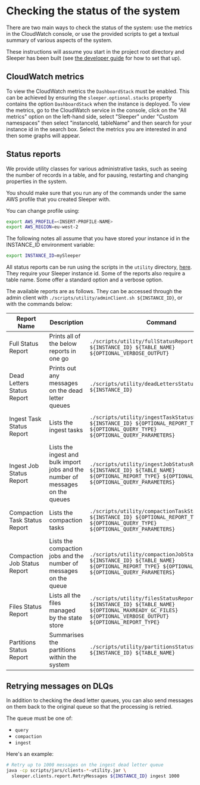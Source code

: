 Checking the status of the system
=================================

There are two main ways to check the status of the system: use the metrics in the CloudWatch console,
or use the provided scripts to get a textual summary of various aspects of the system.

These instructions will assume you start in the project root directory and Sleeper has been built
(see [the developer guide](../developer-guide.md) for how to set that up).

## CloudWatch metrics

To view the CloudWatch metrics the `DashboardStack` must be enabled. This can be achieved by ensuring
the `sleeper.optional.stacks` property contains the option `DashboardStack` when the instance is deployed.
To view the metrics, go to the CloudWatch service in the console, click on the "All metrics" option on the
left-hand side, select "Sleeper" under "Custom namespaces" then select "instanceId, tableName" and then
search for your instance id in the search box. Select the metrics you are interested in and then some
graphs will appear.

## Status reports

We provide utility classes for various administrative tasks, such as seeing the
number of records in a table, and for pausing, restarting and changing properties
in the system.

You should make sure that you run any of the commands
under the same AWS profile that you created Sleeper with.

You can change profile using:

```bash
export AWS_PROFILE=<INSERT-PROFILE-NAME>
export AWS_REGION=eu-west-2
```

The following notes all assume that you have stored your instance id
in the INSTANCE_ID environment variable:

```bash
export INSTANCE_ID=mySleeper
```

All status reports can be run using the scripts in the `utility` directory, [here](../../scripts/utility). They require
your Sleeper instance id. Some of the reports also require a table name. Some offer a standard option and a verbose
option.

The available reports are as follows. They can be accessed through the admin client
with `./scripts/utility/adminClient.sh ${INSTANCE_ID}`, or with the commands below:

| Report Name                   | Description                                       | Command                                                                                                                                                             | Defaults                                                           |
|-------------------------------|---------------------------------------------------|---------------------------------------------------------------------------------------------------------------------------------------------------------------------|--------------------------------------------------------------------|
| Full Status Report            | Prints all of the below reports in one go         | ```./scripts/utility/fullStatusReport.sh ${INSTANCE_ID} ${TABLE_NAME} ${OPTIONAL_VERBOSE_OUTPUT}```                                                        | VERBOSE = false                                                    |
| Dead Letters Status Report    | Prints out any messages on the dead letter queues | ```./scripts/utility/deadLettersStatusReport.sh ${INSTANCE_ID}```                                                                                          |                                                                    |
| Ingest Task Status Report     | Lists the ingest tasks                            | ```./scripts/utility/ingestTaskStatusReport.sh ${INSTANCE_ID} ${OPTIONAL_REPORT_TYPE} ${OPTIONAL_QUERY_TYPE} ${OPTIONAL_QUERY_PARAMETERS}``` | REPORT_TYPE = standard, QUERY_TYPE = prompt |
| Ingest Job Status Report      | Lists the ingest and bulk import jobs and the number of messages on the queues | ```./scripts/utility/ingestJobStatusReport.sh ${INSTANCE_ID} ${TABLE_NAME} ${OPTIONAL_REPORT_TYPE} ${OPTIONAL_QUERY_TYPE} ${OPTIONAL_QUERY_PARAMETERS}``` | REPORT_TYPE = standard, QUERY_TYPE = prompt |
| Compaction Task Status Report | Lists the compaction tasks                        | ```./scripts/utility/compactionTaskStatusReport.sh ${INSTANCE_ID} ${OPTIONAL_REPORT_TYPE} ${OPTIONAL_QUERY_TYPE} ${OPTIONAL_QUERY_PARAMETERS}``` | REPORT_TYPE = standard, QUERY_TYPE = prompt |
| Compaction Job Status Report  | Lists the compaction jobs and the number of messages on the queue | ```./scripts/utility/compactionJobStatusReport.sh ${INSTANCE_ID} ${TABLE_NAME} ${OPTIONAL_REPORT_TYPE} ${OPTIONAL_QUERY_TYPE} ${OPTIONAL_QUERY_PARAMETERS}``` | REPORT_TYPE = standard, QUERY_TYPE = prompt |
| Files Status Report           | Lists all the files managed by the state store    | ```./scripts/utility/filesStatusReport.sh ${INSTANCE_ID} ${TABLE_NAME} ${OPTIONAL_MAXREADY_GC_FILES} ${OPTIONAL_VERBOSE_OUTPUT} ${OPTIONAL_REPORT_TYPE}``` | MAXREADY_GC_FILES = 1000, VERBOSE = false , REPORT_TYPE = standard |
| Partitions Status Report      | Summarises the partitions within the system       | ```./scripts/utility/partitionsStatusReport.sh ${INSTANCE_ID} ${TABLE_NAME}```                                                                             |                                                                    |

## Retrying messages on DLQs

In addition to checking the dead letter queues, you can also send messages on them back to the original queue so that
the processing is retried.

The queue must be one of:

* `query`
* `compaction`
* `ingest`

Here's an example:

```bash
# Retry up to 1000 messages on the ingest dead letter queue
java -cp scripts/jars/clients-*-utility.jar \
  sleeper.clients.report.RetryMessages ${INSTANCE_ID} ingest 1000
```
